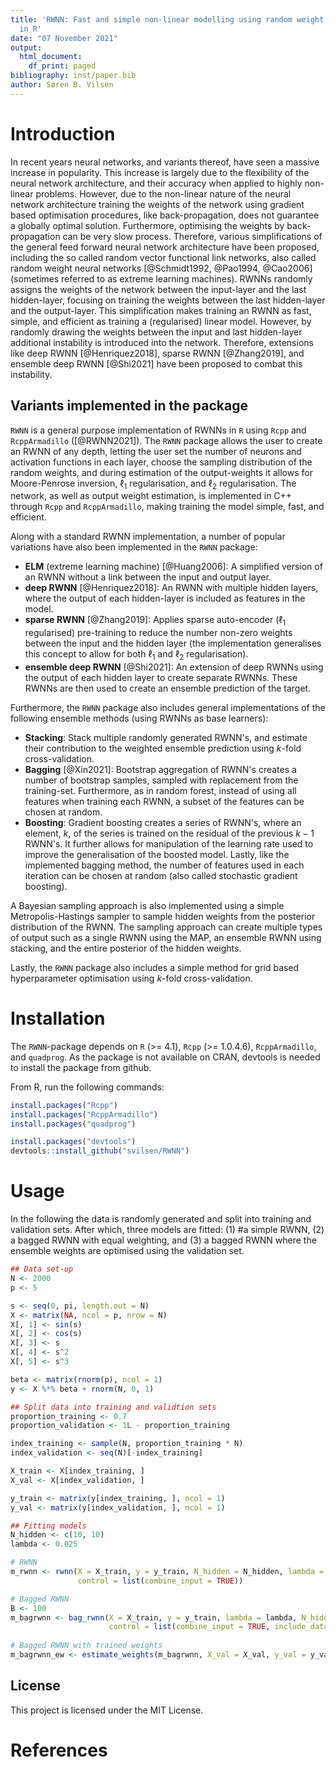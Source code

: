 ```yaml
---
title: 'RWNN: Fast and simple non-linear modelling using random weight neural networks
  in R'
date: "07 November 2021"
output:
  html_document:
    df_print: paged
bibliography: inst/paper.bib
author: Søren B. Vilsen
---
```


# Introduction
In recent years neural networks, and variants thereof, have seen a massive increase in popularity. This increase is largely due to the flexibility of the neural network architecture, and their accuracy when applied to highly non-linear problems. However, due to the non-linear nature of the neural network architecture training the weights of the network using gradient based optimisation procedures, like back-propagation, does not guarantee a globally optimal solution. Furthermore, optimising the weights by back-propagation can be very slow process. Therefore, various simplifications of the general feed forward neural network architecture have been proposed, including the so called random vector functional link networks, also called random weight neural networks [@Schmidt1992, @Pao1994, @Cao2006] (sometimes referred to as extreme learning machines). RWNNs randomly assigns the weights of the network between the input-layer and the last hidden-layer, focusing on training the weights between the last hidden-layer and the output-layer. This simplification makes training an RWNN as fast, simple, and efficient as training a (regularised) linear model. However, by randomly drawing the weights between the input and last hidden-layer additional instability is introduced into the network. Therefore, extensions like deep RWNN [@Henriquez2018], sparse RWNN [@Zhang2019], and ensemble deep RWNN [@Shi2021] have been proposed to combat this instability.

## Variants implemented in the package
`RWNN` is a general purpose implementation of RWNNs in `R` using `Rcpp` and `RcppArmadillo` ([@RWNN2021]). The `RWNN` package allows the user to create an RWNN of any depth, letting the user set the number of neurons and activation functions in each layer, choose the sampling distribution of the random weights, and during estimation of the output-weights it allows for Moore-Penrose inversion, $\ell_1$ regularisation, and $\ell_2$ regularisation. The network, as well as output weight estimation, is implemented in C++ through `Rcpp` and `RcppArmadillo`, making training the model simple, fast, and efficient.

Along with a standard RWNN implementation, a number of popular variations have also been implemented in the `RWNN` package: 

 - **ELM** (extreme learning machine) [@Huang2006]: A simplified version of an RWNN without a link between the input and output layer. 
 - **deep RWNN** [@Henriquez2018]: An RWNN with multiple hidden layers, where the output of each hidden-layer is included as features in the model. 
 - **sparse RWNN** [@Zhang2019]: Applies sparse auto-encoder ($\ell_1$ regularised) pre-training to reduce the number non-zero weights between the input and the hidden layer (the implementation generalises this concept to allow for both $\ell_1$ and $\ell_2$ regularisation). 
 - **ensemble deep RWNN** [@Shi2021]: An extension of deep RWNNs using the output of each hidden layer to create separate RWNNs. These RWNNs are then used to create an ensemble prediction of the target.  

Furthermore, the `RWNN` package also includes general implementations of the following ensemble methods (using RWNNs as base learners): 

 - **Stacking**: Stack multiple randomly generated RWNN's, and estimate their contribution to the weighted ensemble prediction using $k$-fold cross-validation.
 - **Bagging** [@Xin2021]: Bootstrap aggregation of RWNN's creates a number of bootstrap samples, sampled with replacement from the training-set. Furthermore, as in random forest, instead of using all features when training each RWNN, a subset of the features can be  chosen at random. 
 - **Boosting**: Gradient boosting creates a series of RWNN's, where an element, $k$, of the series is trained on the residual of the previous $k - 1$ RWNN's. It further allows for manipulation of the learning rate used to improve the generalisation of the boosted model. Lastly, like the implemented bagging method, the number of features used in each iteration can be chosen at random (also called stochastic gradient boosting). 

A Bayesian sampling approach is also implemented using a simple Metropolis-Hastings sampler to sample hidden weights from the posterior distribution of the RWNN. The sampling approach can create multiple types of output such as a single RWNN using the MAP, an ensemble RWNN using stacking, and the entire posterior of the hidden weights.  

Lastly, the `RWNN` package also includes a simple method for grid based hyperparameter optimisation using $k$-fold cross-validation.

# Installation

The `RWNN`-package depends on `R` (>= 4.1), `Rcpp` (>= 1.0.4.6), `RcppArmadillo`, and `quadprog`. As the package is not available on CRAN, devtools is needed to install the package from github. 

From R, run the following commands:  
```r
install.packages("Rcpp")
install.packages("RcppArmadillo")
install.packages("quadprog")

install.packages("devtools")
devtools::install_github("svilsen/RWNN")
```

# Usage
In the following the data is randomly generated and split into training and validation sets. After which, three models are fitted: (1) #a simple RWNN, (2) a bagged RWNN with equal weighting, and (3) a bagged RWNN where the ensemble weights are optimised using the validation set.

```r
## Data set-up
N <- 2000
p <- 5

s <- seq(0, pi, length.out = N)
X <- matrix(NA, ncol = p, nrow = N)
X[, 1] <- sin(s)
X[, 2] <- cos(s)
X[, 3] <- s
X[, 4] <- s^2
X[, 5] <- s^3

beta <- matrix(rnorm(p), ncol = 1) 
y <- X %*% beta + rnorm(N, 0, 1)

## Split data into training and validtion sets
proportion_training <- 0.7
proportion_validation <- 1L - proportion_training

index_training <- sample(N, proportion_training * N)
index_validation <- seq(N)[-index_training]

X_train <- X[index_training, ]
X_val <- X[index_validation, ]

y_train <- matrix(y[index_training, ], ncol = 1)
y_val <- matrix(y[index_validation, ], ncol = 1)

## Fitting models
N_hidden <- c(10, 10)
lambda <- 0.025

# RWNN
m_rwnn <- rwnn(X = X_train, y = y_train, N_hidden = N_hidden, lambda = lambda, 
               control = list(combine_input = TRUE))

# Bagged RWNN
B <- 100 
m_bagrwnn <- bag_rwnn(X = X_train, y = y_train, lambda = lambda, N_hidden = N_hidden, B = B,
                      control = list(combine_input = TRUE, include_data = FALSE))
             
# Bagged RWNN with trained weights        
m_bagrwnn_ew <- estimate_weights(m_bagrwnn, X_val = X_val, y_val = y_val)
```

## License

This project is licensed under the MIT License.

# References